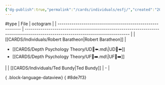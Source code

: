 ```yaml
---
{"dg-publish":true,"permalink":"/cards/individuals/esfj/","created":"2023-04-29T12:09:05.637+02:00","updated":"2023-05-02T11:08:48.135+02:00"}
---
```


#type
| File                                                        | octogram                                                                                                                            |
| ----------------------------------------------------------- | ----------------------------------------------------------------------------------------------------------------------------------- |
| [[CARDS/Individuals/Robert Baratheon\|Robert Baratheon]] | <ul><li>[[CARDS/Depth Psychology Theory/UD👤⬅️.md\\|UD👤⬅️]]</li><li>[[CARDS/Depth Psychology Theory/UF👤➡️.md\\|UF👤➡️]]</li></ul> |
| [[CARDS/Individuals/Ted Bundy\|Ted Bundy]]               | \-                                                                                                                                  |

{ .block-language-dataview}
{ #8de7f3}


